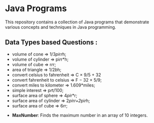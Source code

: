 # Java Programs

This repository contains a collection of Java programs that demonstrate various concepts and techniques in Java programming.

## Data Types based Questions : 

- volume of cone => 1/3*pi*r*r*h;
- volume of cylinder => pi*r*r*h;
- volume of cube => r*r*r;
- area of triangle => 1/2*b*h;
- convert celsius to fahrenheit => C × 9/5 + 32
- convert fahrenheit to celsius => F − 32 × 5/9;
- convert miles to kilometer => 1.609*miles;
- simple interest => p*r*t/100;
- surface area of sphere => 4*pi*r*r;
- surface area of cylinder => 2*pi*r*r+2*pi*r*h;
- surface area of cube => 6*r*r;


* **MaxNumber**: Finds the maximum number in an array of 10 integers.
